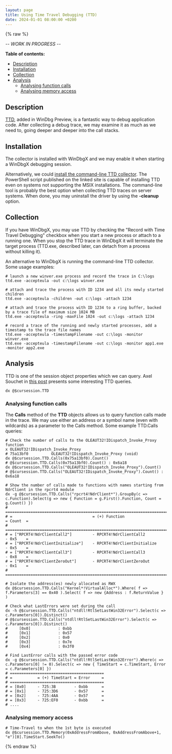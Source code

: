 ```yaml
---
layout: page
title: Using Time Travel Debugging (TTD)
date: 2024-01-01 08:00:00 +0200
---
```


{% raw %}

*-- WORK IN PROGRESS --*

**Table of contents:**

<!-- MarkdownTOC -->

- [Description](#description)
- [Installation](#installation)
- [Collection](#collection)
- [Analysis](#analysis)
    - [Analysing function calls](#analysing-function-calls)
    - [Analysing memory access](#analysing-memory-access)

<!-- /MarkdownTOC -->

## Description

[TTD](https://learn.microsoft.com/en-us/windows-hardware/drivers/debugger/time-travel-debugging-overview), added in WinDbg Preview, is a fantastic way to debug application code. After collecting a debug trace, we may examine it as much as we need to, going deeper and deeper into the call stacks.

## Installation

The collector is installed with WinDbgX and we may enable it when starting a WinDbgX debugging session.

Alternatively, we could [install the command-line TTD collector](https://learn.microsoft.com/en-us/windows-hardware/drivers/debuggercmds/time-travel-debugging-ttd-exe-command-line-util#how-to-download-and-install-the-ttdexe-command-line-utility-preferred-method). The PowerShell script published on the linked site is capable of installing TTD even on systems not supporting the MSIX installations. The command-line tool is probably the best option when collecting TTD traces on server systems. When done, you may uninstall the driver by using the **-cleanup** option.

## Collection

If you have WinDbgX, you may use TTD by checking the "Record with Time Travel Debugging" checkbox when you start a new process or attach to a running one. When you stop the TTD trace in WinDbgX it will terminate the target process (TTD.exe, described later, can detach from a process without killing it).

An alternative to WinDbgX is running the command-line TTD collector. Some usage examples:

```shell
# launch a new winver.exe process and record the trace in C:\logs
ttd.exe -accepteula -out c:\logs winver.exe

# attach and trace the process with ID 1234 and all its newly started children
ttd.exe -accepteula -children -out c:\logs -attach 1234 

# attach and trace the process with ID 1234 to a ring buffer, backed by a trace file of maximum size 1024 MB
ttd.exe -accepteula -ring -maxFile 1024 -out c:\logs -attach 1234

# record a trace of the running and newly started processes, add a timestamp to the trace file names
ttd.exe -accepteula -timestampFilename -out c:\logs -monitor winver.exe
ttd.exe -accepteula -timestampFilename -out c:\logs -monitor app1.exe -monitor app2.exe
```

Analysis
--------

TTD is one of the session object properties which we can query. Axel Souchet in [this post](https://blahcat.github.io/posts/2018/11/02/some-time-travel-musings.html) presents some interesting TTD queries. 

```shell
dx @$cursession.TTD
```

### Analysing function calls

The **Calls** method of the **TTD** objects allows us to query function calls made in the trace. We may use either an address or a symbol name (even with wildcards) as a parameter to the Calls method. Some example TTD.Calls queries:

```shell
# Check the number of calls to the OLEAUT32!IDispatch_Invoke_Proxy function
x OLEAUT32!IDispatch_Invoke_Proxy
# 75a13bf0          OLEAUT32!IDispatch_Invoke_Proxy (void)
dx @$cursession.TTD.Calls(0x75a13bf0).Count()
# @$cursession.TTD.Calls(0x75a13bf0).Count() : 0x6a18
dx @$cursession.TTD.Calls("OLEAUT32!IDispatch_Invoke_Proxy").Count()
# @$cursession.TTD.Calls("OLEAUT32!IDispatch_Invoke_Proxy").Count() : 0x6a18

# Show the number of calls made to functions with names starting from NdrClient in the rpcrt4 module
dx -g @$cursession.TTD.Calls("rpcrt4!NdrClient*").GroupBy(c => c.Function).Select(g => new { Function = g.First().Function, Count = g.Count() })
# ==============================================================================
# =                                   = (+) Function                  = Count  =
# ==============================================================================
# = ["RPCRT4!NdrClientCall2"]         - RPCRT4!NdrClientCall2         - 0x5    =
# = ["RPCRT4!NdrClientInitialize"]    - RPCRT4!NdrClientInitialize    - 0x5    =
# = ["RPCRT4!NdrClientCall3"]         - RPCRT4!NdrClientCall3         - 0x8    =
# = ["RPCRT4!NdrClientZeroOut"]       - RPCRT4!NdrClientZeroOut       - 0x1    =
# ==============================================================================

# Isolate the address(es) newly allocated as RWX
dx @$cursession.TTD.Calls("Kernel*!VirtualAlloc*").Where( f => f.Parameters[3] == 0x40 ).Select( f => new {Address : f.ReturnValue } )

# Check what LastErrors were set during the call
dx -h @$cursession.TTD.Calls("ntdll!RtlSetLastWin32Error").Select(c => c.Parameters[0]).Distinct()
# @$cursession.TTD.Calls("ntdll!RtlSetLastWin32Error").Select(c => c.Parameters[0]).Distinct()                
#     [0x0]            : 0xbb
#     [0x1]            : 0x57
#     [0x2]            : 0x0
#     [0x3]            : 0x7e
#     [0x4]            : 0x3f0

# Find LastError calls with the passed error code
dx -g @$cursession.TTD.Calls("ntdll!RtlSetLastWin32Error").Where(c => c.Parameters[0] != 0).Select(c => new { TimeStart = c.TimeStart, Error = c.Parameters[0] })
# =========================================
# =           = (+) TimeStart = Error     =
# =========================================
# = [0x0]     - 725:3B        - 0xbb      =
# = [0x1]     - 725:3D6       - 0x57      =
# = [0x2]     - 725:4AA       - 0x57      =
# = [0x3]     - 725:EF0       - 0xbb      =
# ....
```

### Analysing memory access

```shell
# Time-Travel to when the 1st byte is executed
dx @$cursession.TTD.Memory(0xAddressFromAbove, 0xAddressFromAbove+1, "e")[0].TimeStart.SeekTo()
```

{% endraw %}
